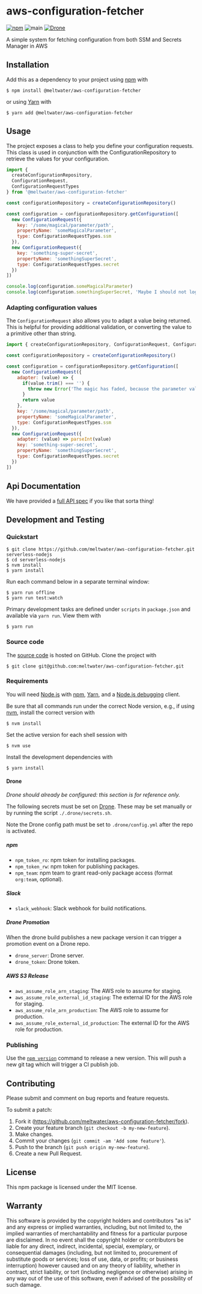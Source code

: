 # aws-configuration-fetcher

[![npm](https://img.shields.io/npm/v/@meltwater/aws-configuration-fetcher.svg)](https://www.npmjs.com/package/@meltwater/aws-configuration-fetcher)
![main](https://github.com/meltwater/aws-configuration-fetcher/workflows/main/badge.svg)
[![Drone](https://drone.meltwater.io/api/badges/meltwater/aws-configuration-fetcher/status.svg?branch=master)](https://drone.meltwater.io/meltwater/aws-configuration-fetcher)

A simple system for fetching configuration from both SSM and Secrets Manager in AWS

## Installation

Add this as a dependency to your project using [npm] with

```
$ npm install @meltwater/aws-configuration-fetcher
```

or using [Yarn] with

```
$ yarn add @meltwater/aws-configuration-fetcher
```

[npm]: https://www.npmjs.com/
[yarn]: https://yarnpkg.com/

## Usage

The project exposes a class to help you define your configuration requests. This class is used in
conjunction with the ConfigurationRepository to retrieve the values for your configuration.

```javascript
import {
  createConfigurationRepository,
  ConfigurationRequest,
  ConfigurationRequestTypes
} from '@meltwater/aws-configuration-fetcher'

const configurationRepository = createConfigurationRepository()

const configuration = configurationRepository.getConfiguration([
  new ConfigurationRequest({
    key: '/some/magical/parameter/path',
    propertyName: 'someMagicalParameter',
    type: ConfigurationRequestTypes.ssm
  }),
  new ConfigurationRequest({
    key: 'something-super-secret',
    propertyName: 'somethingSuperSecret',
    type: ConfigurationRequestTypes.secret
  })
])

console.log(configuration.someMagicalParameter)
console.log(configuration.somethingSuperSecret, 'Maybe I should not log this...')
```

### Adapting configuration values

The `ConfigurationRequest` also allows you to adapt a value being returned. This is helpful for
providing additional validation, or converting the value to a primitive other than string.

```javascript
import { createConfigurationRepository, ConfigurationRequest, ConfigurationRequestTypes } from '@meltwater/aws-configuration-fetcher'

const configurationRepository = createConfigurationRepository()

const configuration = configurationRepository.getConfiguration([
  new ConfigurationRequest({
    adapter: (value) => {
      if(value.trim() === '') {
        throw new Error('The magic has faded, because the parameter value was empty.')
      }
      return value
    },
    key: '/some/magical/parameter/path',
    propertyName: 'someMagicalParameter',
    type: ConfigurationRequestTypes.ssm
  }),
  new ConfigurationRequest({
    adapter: (value) => parseInt(value)
    key: 'something-super-secret',
    propertyName: 'somethingSuperSecret',
    type: ConfigurationRequestTypes.secret
  })
])
```

## Api Documentation

We have provided a [full API spec](./docs) if you like that sorta thing!

## Development and Testing

### Quickstart

```
$ git clone https://github.com/meltwater/aws-configuration-fetcher.git serverless-nodejs
$ cd serverless-nodejs
$ nvm install
$ yarn install
```

Run each command below in a separate terminal window:

```
$ yarn run offline
$ yarn run test:watch
```

Primary development tasks are defined under `scripts` in `package.json` and available via
`yarn run`. View them with

```
$ yarn run
```

### Source code

The [source code] is hosted on GitHub. Clone the project with

```
$ git clone git@github.com:meltwater/aws-configuration-fetcher.git
```

[source code]: https://github.com/meltwater/aws-configuration-fetcher

### Requirements

You will need [Node.js] with [npm], [Yarn], and a [Node.js debugging] client.

Be sure that all commands run under the correct Node version, e.g., if using [nvm], install the
correct version with

```
$ nvm install
```

Set the active version for each shell session with

```
$ nvm use
```

Install the development dependencies with

```
$ yarn install
```

[node.js]: https://nodejs.org/
[node.js debugging]: https://nodejs.org/en/docs/guides/debugging-getting-started/
[npm]: https://www.npmjs.com/
[nvm]: https://github.com/creationix/nvm

#### Drone

_Drone should already be configured: this section is for reference only._

The following secrets must be set on [Drone]. These may be set manually or by running the script
`./.drone/secrets.sh`.

Note the Drone config path must be set to `.drone/config.yml` after the repo is activated.

##### npm

- `npm_token_ro`: npm token for installing packages.
- `npm_token_rw`: npm token for publishing packages.
- `npm_team`: npm team to grant read-only package access (format `org:team`, optional).

##### Slack

- `slack_webhook`: Slack webhook for build notifications.

##### Drone Promotion

When the drone build publishes a new package version it can trigger a promotion event on a Drone
repo.

- `drone_server`: Drone server.
- `drone_token`: Drone token.

##### AWS S3 Release

- `aws_assume_role_arn_staging`: The AWS role to assume for staging.
- `aws_assume_role_external_id_staging`: The external ID for the AWS role for staging.
- `aws_assume_role_arn_production`: The AWS role to assume for production.
- `aws_assume_role_external_id_production`: The external ID for the AWS role for production.

[drone]: https://drone.meltwater.io/

### Publishing

Use the [`npm version`][npm-version] command to release a new version. This will push a new git tag
which will trigger a CI publish job.

[npm-version]: https://docs.npmjs.com/cli/version

## Contributing

Please submit and comment on bug reports and feature requests.

To submit a patch:

1. Fork it (https://github.com/meltwater/aws-configuration-fetcher/fork).
2. Create your feature branch (`git checkout -b my-new-feature`).
3. Make changes.
4. Commit your changes (`git commit -am 'Add some feature'`).
5. Push to the branch (`git push origin my-new-feature`).
6. Create a new Pull Request.

## License

This npm package is licensed under the MIT license.

## Warranty

This software is provided by the copyright holders and contributors "as is" and any express or
implied warranties, including, but not limited to, the implied warranties of merchantability and
fitness for a particular purpose are disclaimed. In no event shall the copyright holder or
contributors be liable for any direct, indirect, incidental, special, exemplary, or consequential
damages (including, but not limited to, procurement of substitute goods or services; loss of use,
data, or profits; or business interruption) however caused and on any theory of liability, whether
in contract, strict liability, or tort (including negligence or otherwise) arising in any way out of
the use of this software, even if advised of the possibility of such damage.
